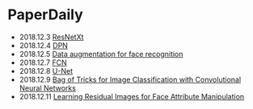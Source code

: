 # PaperDaily
- 2018.12.3 [ResNetXt](./ResNetXt/ResNetXt.md)
- 2018.12.4 [DPN](./DPN/DPN.md)
- 2018.12.5 [Data augmentation for face recognition](./Face/Data-augmentation-for-face-recognition/ReadME.md)
- 2018.12.7 [FCN](./Semantic_Segmentation/FCN/FCN.md)
- 2018.12.8 [U-Net](./Semantic_Segmentation/U-Net/U-net.md)
- 2018.12.9 [Bag of Tricks for Image Classification with Convolutional Neural Networks](./Triain_Optmize/Bag_of_Tricks_for_Image_Classification_with_Convolutional_Neural_Networks.md)
- 2018.12.11 [Learning Residual Images for Face Attribute Manipulation](./Face/Learning-Residual-Images-for-Face-Attribute-Manipulation/README.md)